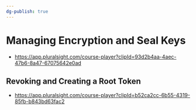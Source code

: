 ```yaml
---
dg-publish: true
---
```

# Managing Encryption and Seal Keys

- <https://app.pluralsight.com/course-player?clipId=93d2b4aa-4aec-47b6-8a47-67075642e0ad>

## Revoking and Creating a Root Token

- <https://app.pluralsight.com/course-player?clipId=b52ca2cc-6b55-4319-85fb-b843bd63fac2>